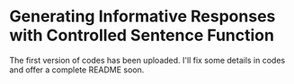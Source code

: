 # Generating Informative Responses with Controlled Sentence Function

The first version of codes has been uploaded. I'll fix some details in codes and offer a complete README soon.
